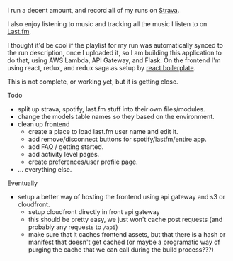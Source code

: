 I run a decent amount, and record all of my runs on [Strava](https://www.strava.com/athletes/3587629).

I also enjoy listening to music and tracking all the music I listen to on [Last.fm](https://www.last.fm/user/joer14).

I thought it'd be cool if the playlist for my run was automatically synced to the run description, once I uploaded it, so I am building this application to do that, using AWS Lambda, API Gateway, and Flask. On the frontend I'm using react, redux, and redux saga as setup by [react boilerplate](https://github.com/react-boilerplate/react-boilerplate).

This is not complete, or working yet, but it is getting close.

Todo
  - split up strava, spotify, last.fm stuff into their own files/modules.
  - change the models table names so they based on the environment.
  - clean up frontend
    - create a place to load last.fm user name and edit it.
    - add remove/disconnect buttons for spotify/lastfm/entire app.
    - add FAQ / getting started.
    - add activity level pages.
    - create preferences/user profile page.
  - ... everything else.

Eventually
  - setup a better way of hosting the frontend using api gateway and s3 or cloudfront.
      - setup cloudfront directly in front api gateway
       - this should be pretty easy, we just won't cache post requests (and probably any requests to `/api`)
       - make sure that it caches frontend assets, but that there is a hash or manifest that doesn't get cached (or maybe a programatic way of purging the cache that we can call during the build process???) 
